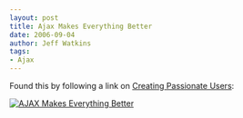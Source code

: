 ```yaml
---
layout: post
title: Ajax Makes Everything Better
date: 2006-09-04
author: Jeff Watkins
tags:
- Ajax
---
```


Found this by following a link on [Creating Passionate Users](http://headrush.typepad.com/creating_passionate_users/):

<a href="http://blaugh.com/2006/08/21/ajax-makes-everything-better/" rel="bookmark"><img class="comic" title="AJAX Makes Everything Better" alt="AJAX Makes Everything Better" src="http://blaugh.com/cartoons/060821_ajax_marketing.gif"  ></a>